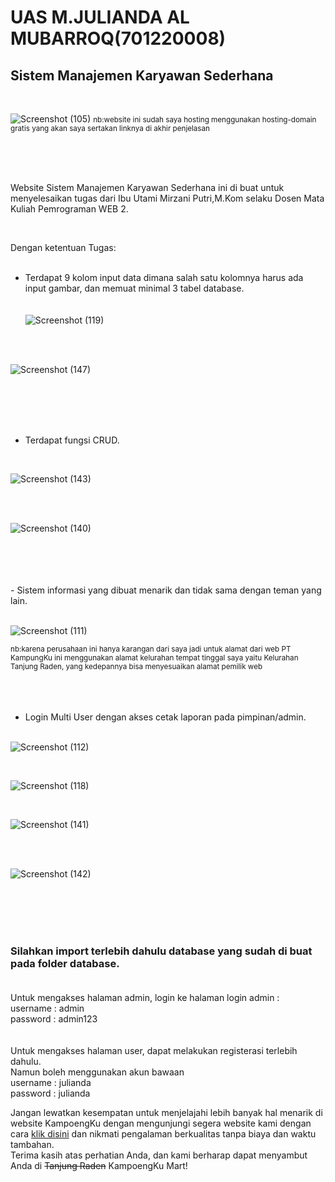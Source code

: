 # UAS M.JULIANDA AL MUBARROQ(701220008) <br>
## Sistem Manajemen Karyawan Sederhana 

<br>


![Screenshot (105)](https://github.com/Mr07Nandut/UASM.JULIANDA-701220008-ALMUBARROQ/assets/147566714/88ded801-c2d4-42e7-888f-102f9b76c9a8)
<small>nb:website ini sudah saya hosting menggunakan hosting-domain gratis yang akan saya sertakan linknya di akhir penjelasan</small>


<br>
<br>
<br>
<p>Website Sistem Manajemen Karyawan Sederhana ini di buat untuk menyelesaikan tugas dari Ibu Utami Mirzani Putri,M.Kom selaku Dosen Mata Kuliah Pemrograman WEB 2.
</p>

<br>

Dengan ketentuan Tugas: <br><br>

- Terdapat 9 kolom input data dimana salah satu kolomnya harus ada input gambar, dan memuat minimal 3 tabel database. <br><br><br>
![Screenshot (119)](https://github.com/Mr07Nandut/UASM.JULIANDA-701220008-ALMUBARROQ/assets/147566714/28ed4374-81e5-4695-acc2-2ae0fca680db)
<br>
<br>

 ![Screenshot (147)](https://github.com/Mr07Nandut/UASM.JULIANDA-701220008-ALMUBARROQ/assets/147566714/011dc058-8776-4527-be41-2aea16f9454c)

<br>
<br>
<br>
<br>

- Terdapat fungsi CRUD.<br>
<br>

![Screenshot (143)](https://github.com/Mr07Nandut/UASM.JULIANDA-701220008-ALMUBARROQ/assets/147566714/ed66853b-202d-46bd-bc32-e39ec3dd6abb)

<br>
<br>

![Screenshot (140)](https://github.com/Mr07Nandut/UASM.JULIANDA-701220008-ALMUBARROQ/assets/147566714/e7fc1fd0-71f7-47f0-8de9-65713cb9dca5)

<br>
<br>
<br>
<br>
- Sistem informasi yang dibuat menarik dan tidak sama dengan teman yang lain.<br><br>

![Screenshot (111)](https://github.com/Mr07Nandut/UASM.JULIANDA-701220008-ALMUBARROQ/assets/147566714/95722483-e307-45b6-8d57-58065e0f4702)


<small>nb:karena perusahaan ini hanya karangan dari saya jadi untuk alamat dari web PT KampungKu ini menggunakan alamat kelurahan tempat tinggal saya yaitu Kelurahan Tanjung Raden, yang kedepannya bisa menyesuaikan alamat pemilik web</small>
<br>
<br>
<br>
<br>

- Login Multi User dengan akses cetak laporan pada pimpinan/admin.<br><br>

![Screenshot (112)](https://github.com/Mr07Nandut/UASM.JULIANDA-701220008-ALMUBARROQ/assets/147566714/a0a9a1e4-f224-4c11-8f5e-6424035cf281)

<br>

![Screenshot (118)](https://github.com/Mr07Nandut/UASM.JULIANDA-701220008-ALMUBARROQ/assets/147566714/17190a1c-d95c-4947-8314-7aca5d23a280)

<br>

![Screenshot (141)](https://github.com/Mr07Nandut/UASM.JULIANDA-701220008-ALMUBARROQ/assets/147566714/441e9d1f-e6ae-4119-85ce-4a6da59d2a53)

<br>
<br>

![Screenshot (142)](https://github.com/Mr07Nandut/UASM.JULIANDA-701220008-ALMUBARROQ/assets/147566714/f6cfe402-3f65-40d4-9dd8-eb1903cfd759)

<br>
<br>
<br>
<br>

### Silahkan import terlebih dahulu database yang sudah di buat pada folder database. <br><br>

Untuk mengakses halaman admin, login ke halaman login admin :<br>
username : admin	<br>
password : admin123 <br>
<br>
<br>
Untuk mengakses halaman user, dapat melakukan registerasi terlebih dahulu.<br>
Namun boleh menggunakan akun bawaan <br>
username : julianda<br>
password : julianda<br>
<p>
Jangan lewatkan kesempatan untuk menjelajahi lebih banyak hal menarik di website KampoengKu dengan mengunjungi segera website kami dengan cara <a href="https://uas-m.000webhostapp.com/">klik disini</a> dan nikmati pengalaman berkualitas tanpa biaya dan waktu tambahan.<br> Terima kasih atas perhatian Anda, dan kami berharap dapat menyambut Anda di <s>Tanjung Raden</s> KampoengKu Mart! </p>
